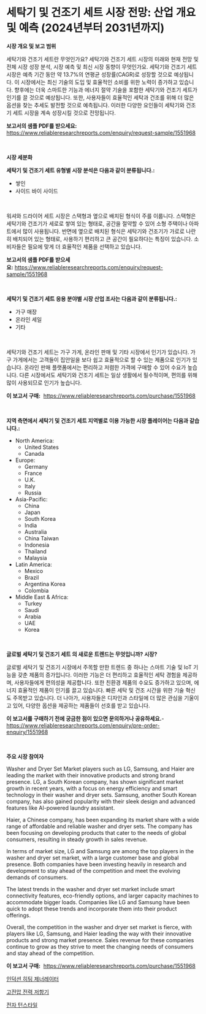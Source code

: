 <p><h1>세탁기 및 건조기 세트 시장 전망: 산업 개요 및 예측 (2024년부터 2031년까지)</h1></p><p><strong>시장 개요 및 보고 범위</strong></p>
<p><p>세탁기와 건조기 세트란 무엇인가요? 세탁기와 건조기 세트 시장의 미래와 현재 전망 및 전체 시장 성장 분석, 시장 예측 및 최신 시장 동향이 무엇인가요. 세탁기와 건조기 세트 시장은 예측 기간 동안 약 13.7%의 연평균 성장률(CAGR)로 성장할 것으로 예상됩니다. 이 시장에서는 최신 기술의 도입 및 효율적인 소비를 위한 노력이 증가하고 있습니다. 향후에는 더욱 스마트한 기능과 에너지 절약 기술을 포함한 세탁기와 건조기 세트가 인기를 끌 것으로 예상됩니다. 또한, 사용자들이 효율적인 세탁과 건조를 위해 더 많은 옵션을 찾는 추세도 발전할 것으로 예측됩니다. 이러한 다양한 요인들이 세탁기와 건조기 세트 시장을 계속 성장시킬 것으로 전망됩니다.</p></p>
<p><strong>보고서의 샘플 PDF를 받으세요:</strong> <a href="https://www.reliableresearchreports.com/enquiry/request-sample/1551968">https://www.reliableresearchreports.com/enquiry/request-sample/1551968</a></p>
<p>&nbsp;</p>
<p><strong>시장 세분화</strong></p>
<p><strong>세탁기 및 건조기 세트 유형별 시장 분석은 다음과 같이 분류됩니다.:</strong></p>
<p><ul><li>쌓인</li><li>사이드 바이 사이드</li></ul></p>
<p>&nbsp;</p>
<p><p>워셔와 드라이어 세트 시장은 스택형과 옆으로 배치된 형식이 주를 이룹니다. 스택형은 세탁기와 건조기가 세로로 쌓여 있는 형태로, 공간을 절약할 수 있어 소형 주택이나 아파트에서 많이 사용됩니다. 반면에 옆으로 배치된 형식은 세탁기와 건조기가 가로로 나란히 배치되어 있는 형태로, 사용하기 편리하고 큰 공간이 필요하다는 특징이 있습니다. 소비자들은 필요에 맞게 더 효율적인 제품을 선택하고 있습니다.</p></p>
<p><strong>보고서의 샘플 PDF를 받으세요:</strong>&nbsp;<a href="https://www.reliableresearchreports.com/enquiry/request-sample/1551968">https://www.reliableresearchreports.com/enquiry/request-sample/1551968</a></p>
<p>&nbsp;</p>
<p><strong> 세탁기 및 건조기 세트 응용 분야별 시장 산업 조사는 다음과 같이 분류됩니다.:</strong></p>
<p><ul><li>가구 매장</li><li>온라인 세일</li><li>기타</li></ul></p>
<p>&nbsp;</p>
<p><p>세탁기와 건조기 세트는 가구 가게, 온라인 판매 및 기타 시장에서 인기가 있습니다. 가구 가게에서는 고객들이 집안일을 보다 쉽고 효율적으로 할 수 있는 제품으로 인기가 있습니다. 온라인 판매 플랫폼에서는 편리하고 저렴한 가격에 구매할 수 있어 수요가 높습니다. 다른 시장에서도 세탁기와 건조기 세트는 일상 생활에서 필수적이며, 편의를 위해 많이 사용되므로 인기가 높습니다.</p></p>
<p><strong>이 보고서 구매:</strong>&nbsp; <a href="https://www.reliableresearchreports.com/purchase/1551968">https://www.reliableresearchreports.com/purchase/1551968</a></p>
<p>&nbsp;</p>
<p><strong>지역 측면에서 세탁기 및 건조기 세트 지역별로 이용 가능한 시장 플레이어는 다음과 같습니다.:</strong></p>
<p><ul>
    <li>
        North America:
        <ul>
            <li>United States</li>
            <li>Canada</li>
        </ul>
    </li>
    <li>
        Europe:
        <ul>
            <li>Germany</li>
            <li>France</li>
            <li>U.K.</li>
            <li>Italy</li>
            <li>Russia</li>
        </ul>
    </li>
    <li>
        Asia-Pacific:
        <ul>
            <li>China</li>
            <li>Japan</li>
            <li>South Korea</li>
            <li>India</li>
            <li>Australia</li>
            <li>China Taiwan</li>
            <li>Indonesia</li>
            <li>Thailand</li>
            <li>Malaysia</li>
        </ul>
    </li>
    <li>
        Latin America:
        <ul>
            <li>Mexico</li>
            <li>Brazil</li>
            <li>Argentina Korea</li>
            <li>Colombia</li>
        </ul>
    </li>
    <li>
        Middle East & Africa:
        <ul>
            <li>Turkey</li>
            <li>Saudi</li>
            <li>Arabia</li>
            <li>UAE</li>
            <li>Korea</li>
        </ul>
    </li>
    </ul></p>
<p>&nbsp;</p>
<p><strong>글로벌 세탁기 및 건조기 세트 의 새로운 트렌드는 무엇입니까? 시장?</strong></p>
<p><p>글로벌 세탁기 및 건조기 시장에서 주목할 만한 트렌드 중 하나는 스마트 기술 및 IoT 기능을 갖춘 제품의 증가입니다. 이러한 기능은 더 편리하고 효율적인 세탁 경험을 제공하며, 사용자들에게 편의성을 제공합니다. 또한 친환경 제품의 수요도 증가하고 있으며, 에너지 효율적인 제품이 인기를 끌고 있습니다. 빠른 세탁 및 건조 시간을 위한 기술 혁신도 주목받고 있습니다. 더 나아가, 사용자들은 디자인과 스타일에 더 많은 관심을 기울이고 있어, 다양한 옵션을 제공하는 제품들이 선호를 받고 있습니다.</p></p>
<p><strong>이 보고서를 구매하기 전에 궁금한 점이 있으면 문의하거나 공유하세요.</strong>- <a href="https://www.reliableresearchreports.com/enquiry/pre-order-enquiry/1551968">https://www.reliableresearchreports.com/enquiry/pre-order-enquiry/1551968</a></p>
<p>&nbsp;</p>
<p><strong>주요 시장 참여자</strong></p>
<p><p>Washer and Dryer Set Market players such as LG, Samsung, and Haier are leading the market with their innovative products and strong brand presence. LG, a South Korean company, has shown significant market growth in recent years, with a focus on energy efficiency and smart technology in their washer and dryer sets. Samsung, another South Korean company, has also gained popularity with their sleek design and advanced features like AI-powered laundry assistant.</p><p>Haier, a Chinese company, has been expanding its market share with a wide range of affordable and reliable washer and dryer sets. The company has been focusing on developing products that cater to the needs of global consumers, resulting in steady growth in sales revenue.</p><p>In terms of market size, LG and Samsung are among the top players in the washer and dryer set market, with a large customer base and global presence. Both companies have been investing heavily in research and development to stay ahead of the competition and meet the evolving demands of consumers.</p><p>The latest trends in the washer and dryer set market include smart connectivity features, eco-friendly options, and larger capacity machines to accommodate bigger loads. Companies like LG and Samsung have been quick to adopt these trends and incorporate them into their product offerings.</p><p>Overall, the competition in the washer and dryer set market is fierce, with players like LG, Samsung, and Haier leading the way with their innovative products and strong market presence. Sales revenue for these companies continue to grow as they strive to meet the changing needs of consumers and stay ahead of the competition.</p></p>
<p><strong>이 보고서 구매:</strong>&nbsp;&nbsp;<a href="https://www.reliableresearchreports.com/purchase/1551968">https://www.reliableresearchreports.com/purchase/1551968</a></p>
<p><p><a href="https://github.com/fernandotryO5lson96765/Market-Research-Report-List-1/blob/main/37368806998.md">인덕션 히팅 제너레이터</a></p><p><a href="https://github.com/xvz497517413/Market-Research-Report-List-1/blob/main/41224766999.md">고전압 전력 저항기</a></p><p><a href="https://github.com/vskv4779xr1/Market-Research-Report-List-1/blob/main/54467637000.md">전자 턴스타일</a></p></p>
